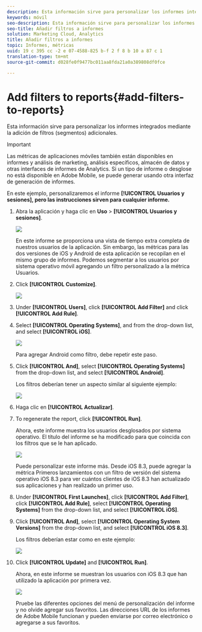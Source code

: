 ```yaml
---
description: Esta información sirve para personalizar los informes integrados mediante la adición de filtros (segmentos) adicionales.
keywords: móvil
seo-description: Esta información sirve para personalizar los informes integrados mediante la adición de filtros (segmentos) adicionales.
seo-title: Añadir filtros a informes
solution: Marketing Cloud, Analytics
title: Añadir filtros a informes
topic: Informes, métricas
uuid: 19 c 395 cc -2 e 07-4588-825 b-f 2 f 8 b 10 a 87 c 1
translation-type: tm+mt
source-git-commit: d028fe0f9477bc011aa8fda21a0a389808df0fce

---
```



# Add filters to reports{#add-filters-to-reports}

Esta información sirve para personalizar los informes integrados mediante la adición de filtros (segmentos) adicionales.

>[!IMPORTANT]
>
>Las métricas de aplicaciones móviles también están disponibles en informes y análisis de marketing, análisis específicos, almacén de datos y otras interfaces de informes de Analytics. Si un tipo de informe o desglose no está disponible en Adobe Mobile, se puede generar usando otra interfaz de generación de informes.

En este ejemplo, personalizaremos el informe **[!UICONTROL Usuarios y sesiones], pero las instrucciones sirven para cualquier informe.**

1. Abra la aplicación y haga clic en **Uso** &gt; **[!UICONTROL Usuarios y sesiones]**.

   ![](assets/customize1.png)

   En este informe se proporciona una vista de tiempo extra completa de nuestros usuarios de la aplicación. Sin embargo, las métricas para las dos versiones de iOS y Android de esta aplicación se recopilan en el mismo grupo de informes. Podemos segmentar a los usuarios por sistema operativo móvil agregando un filtro personalizado a la métrica Usuarios.

1. Click **[!UICONTROL Customize]**.

   ![](assets/customize2.png)

1. Under **[!UICONTROL Users]**, click **[!UICONTROL Add Filter]** and click **[!UICONTROL Add Rule]**.

1. Select **[!UICONTROL Operating Systems]**, and from the drop-down list, and select **[!UICONTROL iOS]**.

   ![](assets/customize3.png)

   Para agregar Android como filtro, debe repetir este paso.

1. Click **[!UICONTROL And]**, select **[!UICONTROL Operating Systems]** from the drop-down list, and select **[!UICONTROL Android]**.

   Los filtros deberían tener un aspecto similar al siguiente ejemplo:

   ![](assets/customize4.png)

1. Haga clic en **[!UICONTROL Actualizar]**.
1. To regenerate the report, click **[!UICONTROL Run]**.

   Ahora, este informe muestra los usuarios desglosados por sistema operativo. El título del informe se ha modificado para que coincida con los filtros que se le han aplicado.

   ![](assets/customize5.png)

   Puede personalizar este informe más. Desde iOS 8.3, puede agregar la métrica Primeros lanzamientos con un filtro de versión del sistema operativo iOS 8.3 para ver cuántos clientes de iOS 8.3 han actualizado sus aplicaciones y han realizado un primer uso.
1. Under **[!UICONTROL First Launches]**, click **[!UICONTROL Add Filter]**, click **[!UICONTROL Add Rule]**, select **[!UICONTROL Operating Systems]** from the drop-down list, and select **[!UICONTROL iOS]**.
1. Click **[!UICONTROL And]**, select **[!UICONTROL Operating System Versions]** from the drop-down list, and select **[!UICONTROL iOS 8.3]**.

   Los filtros deberían estar como en este ejemplo:

   ![](assets/customize6.png)

1. Click **[!UICONTROL Update]** and **[!UICONTROL Run]**.

   Ahora, en este informe se muestran los usuarios con iOS 8.3 que han utilizado la aplicación por primera vez.

   ![](assets/customize7.png)

   Pruebe las diferentes opciones del menú de personalización del informe y no olvide agregar sus favoritos. Las direcciones URL de los informes de Adobe Mobile funcionan y pueden enviarse por correo electrónico o agregarse a sus favoritos.
